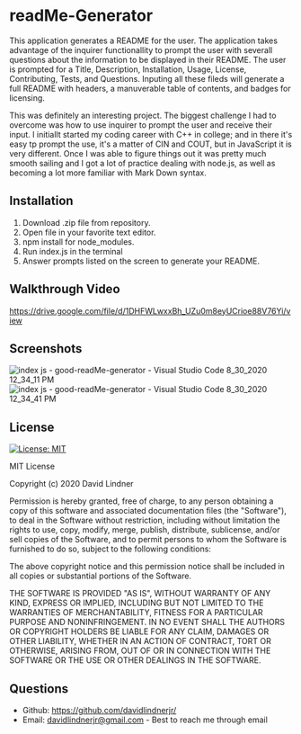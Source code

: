 # readMe-Generator

This application generates a README for the user. The application takes advantage of the inquirer functionallity to prompt the user with severall questions about the information to be displayed in their README. The user is prompted for a Title, Description, Installation, Usage, License, Contributing, Tests, and Questions. Inputing all these fileds will generate a full README with headers, a manuverable table of contents, and badges for licensing. 

This was definitely an interesting project. The biggest challenge I had to overcome was how to use inquirer to prompt the user and receive their input. I initiallt started my coding career with C++ in college; and in there it's easy tp prompt the use, it's a matter of CIN and COUT, but in JavaScript it is very different. Once I was able to figure things out it was pretty much smooth sailing and I got a lot of practice dealing with node.js, as well as becoming a lot more familiar with Mark Down syntax.

## Installation

1. Download .zip file from repository.
2. Open file in your favorite text editor.
3. npm install for node_modules.
4. Run index.js in the terminal
5. Answer prompts listed on the screen to generate your README.

## Walkthrough Video

https://drive.google.com/file/d/1DHFWLwxxBh_UZu0m8eyUCrioe88V76Yi/view

## Screenshots
![index js - good-readMe-generator - Visual Studio Code 8_30_2020 12_34_11 PM](https://user-images.githubusercontent.com/65383133/91667949-3d83fc80-eabd-11ea-95f4-e50bc3df63a2.png)
![index js - good-readMe-generator - Visual Studio Code 8_30_2020 12_34_41 PM](https://user-images.githubusercontent.com/65383133/91667958-41178380-eabd-11ea-9192-10e0078707e4.png)

## License

[![License: MIT](https://img.shields.io/badge/License-MIT-yellow.svg)](https://opensource.org/licenses/MIT)

MIT License

Copyright (c) 2020 David Lindner

Permission is hereby granted, free of charge, to any person obtaining a copy
of this software and associated documentation files (the "Software"), to deal
in the Software without restriction, including without limitation the rights
to use, copy, modify, merge, publish, distribute, sublicense, and/or sell
copies of the Software, and to permit persons to whom the Software is
furnished to do so, subject to the following conditions:

The above copyright notice and this permission notice shall be included in all
copies or substantial portions of the Software.

THE SOFTWARE IS PROVIDED "AS IS", WITHOUT WARRANTY OF ANY KIND, EXPRESS OR
IMPLIED, INCLUDING BUT NOT LIMITED TO THE WARRANTIES OF MERCHANTABILITY,
FITNESS FOR A PARTICULAR PURPOSE AND NONINFRINGEMENT. IN NO EVENT SHALL THE
AUTHORS OR COPYRIGHT HOLDERS BE LIABLE FOR ANY CLAIM, DAMAGES OR OTHER
LIABILITY, WHETHER IN AN ACTION OF CONTRACT, TORT OR OTHERWISE, ARISING FROM,
OUT OF OR IN CONNECTION WITH THE SOFTWARE OR THE USE OR OTHER DEALINGS IN THE
SOFTWARE.

## Questions

* Github: https://github.com/davidlindnerjr/
* Email: davidlindnerjr@gmail.com - Best to reach me through email
